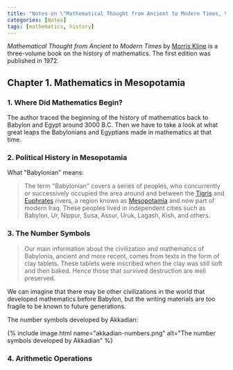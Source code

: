 ```yaml
---
title: "Notes on \"Mathematical Thought from Ancient to Modern Times, Volume 1\""
categories: [Notes]
tags: [mathematics, history]
---
```


*Mathematical Thought from Ancient to Modern Times* by [Morris Kline](https://en.wikipedia.org/wiki/Morris_Kline) is a three-volume book on the history of mathematics. The first edition was published in 1972.

## Chapter 1. Mathematics in Mesopotamia

### 1. Where Did Mathematics Begin?

The author traced the beginning of the history of mathematics back to Babylon and Egypt around 3000 B.C. Then we have to take a look at what great leaps the Babylonians and Egyptians made in mathematics at that time.

### 2. Political History in Mesopotamia

What "Babylonian" means:

> The term "Babylonian" covers a series of peoples, who concurrently or successively occupied the area around and between the [Tigris](https://goo.gl/maps/sJoAw4YW4uLA7G226) and [Euphrates](https://goo.gl/maps/XhJpQRDBFDFmnjxF6) rivers, a region known as [Mesopotamia](https://goo.gl/maps/dTP6S3bwLv2fvQPf9) and now part of modern Iraq. These peoples lived in independent cities such as Babylon, Ur, Nippur, Susa, Assur, Uruk, Lagash, Kish, and others.

### 3. The Number Symbols

> Our main information about the civilization and mathematics of Babylonia, ancient and more recent, comes from texts in the form of clay tablets. These tablets were inscribed when the clay was still soft and then baked. Hence those that survived destruction are well preserved.

We can imagine that there may be other civilizations in the world that developed mathematics before Babylon, but the writing materials are too fragile to be known to future generations.

The number symbols developed by Akkadian:

{% include image.html name="akkadian-numbers.png" alt="The number symbols developed by Akkadian" %}

### 4. Arithmetic Operations
